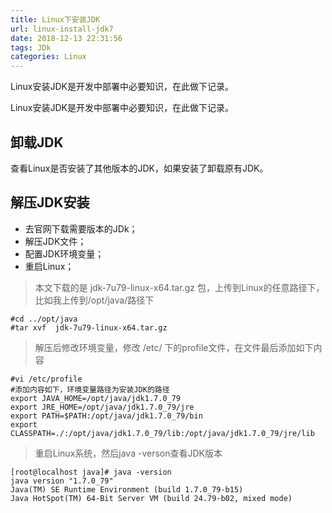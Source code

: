 ```yaml
---
title: Linux下安装JDK
url: linux-install-jdk7
date: 2018-12-13 22:31:56
tags: JDk
categories: Linux
---
```


Linux安装JDK是开发中部署中必要知识，在此做下记录。

<!--more-->

Linux安装JDK是开发中部署中必要知识，在此做下记录。

## 卸载JDK

查看Linux是否安装了其他版本的JDK，如果安装了卸载原有JDK。

## 解压JDK安装

- 去官网下载需要版本的JDk；
- 解压JDK文件；
- 配置JDK环境变量；
- 重启Linux；

> 本文下载的是 jdk-7u79-linux-x64.tar.gz 包，上传到Linux的任意路径下，比如我上传到/opt/java/路径下

```linux
#cd ../opt/java
#tar xvf  jdk-7u79-linux-x64.tar.gz
```

> 解压后修改环境变量，修改 /etc/ 下的profile文件，在文件最后添加如下内容

    #vi /etc/profile
    #添加内容如下，环境变量路径为安装JDK的路径
    export JAVA_HOME=/opt/java/jdk1.7.0_79
    export JRE_HOME=/opt/java/jdk1.7.0_79/jre  
    export PATH=$PATH:/opt/java/jdk1.7.0_79/bin  
    export CLASSPATH=./:/opt/java/jdk1.7.0_79/lib:/opt/java/jdk1.7.0_79/jre/lib  

> 重启Linux系统，然后java -verson查看JDK版本

    [root@localhost java]# java -version
    java version "1.7.0_79"
    Java(TM) SE Runtime Environment (build 1.7.0_79-b15)
    Java HotSpot(TM) 64-Bit Server VM (build 24.79-b02, mixed mode)
